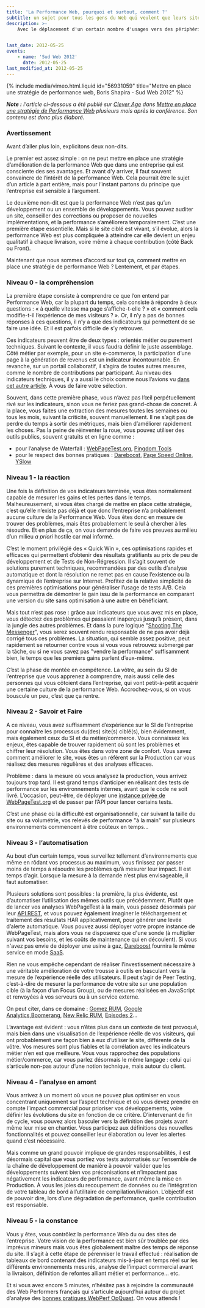 ```yaml
---
title: 'La Performance Web, pourquoi et surtout, comment ?'
subtitle: un sujet pour tous les gens du Web qui veulent que leurs sites aillent plus vite
description: >-
    Avec le déplacement d'un certain nombre d'usages vers des périphérique nomades (téléphones, montres, appareils connectés), la fluidité d'utilisation devient une problématique critique. La performance Web est une des composantes de cette fluidité. Nous verrons ensemble comment l'optimiser. Ceci étant, suivant l’organisation et la culture de votre entreprise, conserver ce gain dans le temps peut être délicat et tenir davantage de la conduite du changement que de l’identification et l'implémentation d'optimisations.


last_date: 2012-05-25
events:
    - name: 'Sud Web 2012'
      date: 2012-05-25
last_modified_at: 2012-05-25
---
```


{% include media/vimeo.html.liquid id="56931059" title="Mettre en place une strat&eacute;gie de performance web, Boris Shapira - Sud Web 2012" %}

<em class="emphasis">**Note&nbsp;:** l'article ci-dessous a été publié sur [Clever Age](https://www.clever-age.com/fr/) dans [Mettre en place une stratégie de Performance Web](https://blog.clever-age.com/fr/2012/11/16/comment-mettre-en-place-une-strategie-de-performance-web/) plusieurs mois après la conférence. Son contenu est donc plus élaboré.</em>

### Avertissement

Avant d’aller plus loin, explicitons deux non-dits.

Le premier est assez simple : on ne peut mettre en place une stratégie d’amélioration de la performance Web que dans une entreprise qui est consciente des ses avantages. Et avant d’y arriver, il faut souvent convaincre de l’intérêt de la performance Web. Cela pourrait être le sujet d’un article à part entière, mais pour l’instant partons du principe que l’entreprise est sensible à l’argument.

Le deuxième non-dit est que la performance Web n’est pas qu’un développement ou un ensemble de développements. Vous pouvez auditer un site, conseiller des corrections ou proposer de nouvelles implémentations, et la performance s’améliorera temporairement. C’est une première étape essentielle. Mais si le site ciblé est vivant, s’il évolue, alors la performance Web est plus compliquée à atteindre car elle devient un enjeu qualitatif à chaque livraison, voire même à chaque contribution (côté Back ou Front).

Maintenant que nous sommes d’accord sur tout ça, comment mettre en place une stratégie de performance Web ? Lentement, et par étapes.

### Niveau 0 - la compréhension

La première étape consiste à comprendre ce que l’on entend par Performance Web, car la plupart du temps, cela consiste à répondre à deux questions : « à quelle vitesse ma page s’affiche-t-elle ? » et « comment cela modifie-t-il l’expérience de mes visiteurs ? ». Or, il n’y a pas de bonnes réponses à ces questions, il n’y a que des indicateurs qui permettent de se faire une idée. Et il est parfois difficile de s’y retrouver.

Ces indicateurs peuvent être de deux types : orientés métier ou purement techniques. Suivant le contexte, il vous faudra définir le juste assemblage. Côté métier par exemple, pour un site e-commerce, la participation d’une page à la génération de revenus est un indicateur incontournable. En revanche, sur un portail collaboratif, il s’agira de toutes autres mesures, comme le nombre de contributions par participant. Au niveau des indicateurs techniques, il y a aussi le choix comme nous l’avions vu [dans cet autre article](https://blog.clever-age.com/fr/2012/07/31/webperf-a-quelle-vitesse-ma-page-se-charge-t-elle/). À vous de faire votre sélection.

Souvent, dans cette première phase, vous n’avez pas l’œil perpétuellement rivé sur les indicateurs, sinon vous ne feriez pas grand-chose de concret. À la place, vous faites une extraction des mesures toutes les semaines ou tous les mois, suivant la criticité, souvent manuellement. Il ne s’agit pas de perdre du temps à sortir des métriques, mais bien d’améliorer rapidement les choses. Pas la peine de réinventer la roue, vous pouvez utiliser des outils publics, souvent gratuits et en ligne comme :

-   pour l’analyse de Waterfall : [WebPageTest.org](https://www.webpagetest.org/), [Pingdom Tools](https://tools.pingdom.com/fpt/)
-   pour le respect des bonnes pratiques : [Dareboost](https://www.dareboost.com/ 'Analyse de site Web, Test de Performance et Audit qualité - DareBoost'), [Page Speed Online](https://developers.google.com/speed/pagespeed/insights/), [YSlow](https://developer.yahoo.com/yslow/)

### Niveau 1 - la réaction

Une fois la définition de vos indicateurs terminée, vous êtes normalement capable de mesurer les gains et les pertes dans le temps. Malheureusement, si vous êtes chargé de mettre en place cette stratégie, c’est qu’elle n’existe pas déjà et que donc l’entreprise n’a probablement aucune culture de la Performance Web. Vous êtes donc en mesure de trouver des problèmes, mais êtes probablement le seul à chercher à les résoudre. Et en plus de ça, on vous demande de faire vos preuves au milieu d’un milieu _a priori_ hostile car mal informé.

C’est le moment privilégié des « Quick Win », ces optimisations rapides et efficaces qui permettent d’obtenir des résultats gratifiants au prix de peu de développement et de Tests de Non-Régression. Il s’agit souvent de solutions purement techniques, recommandées par des outils d’analyse automatique et dont la résolution ne remet pas en cause l’existence ou la dynamique de l’entreprise sur Internet. Profitez de la relative simplicité de ces premières optimisations pour généraliser l’usage de tests A/B. Cela vous permettra de démontrer le gain issu de la performance en comparant une version du site sans optimisation à une autre en bénéficiant.

Mais tout n’est pas rose : grâce aux indicateurs que vous avez mis en place, vous détectez des problèmes qui passaient inaperçus jusqu’à présent, dans la jungle des autres problèmes. Et dans la pure logique "[Shooting The Messenger](https://en.wikipedia.org/wiki/Shooting_the_messenger)", vous serez souvent rendu responsable de ne pas avoir déjà corrigé tous ces problèmes. La situation, qui semble assez positive, peut rapidement se retourner contre vous si vous vous retrouvez submergé par la tâche, ou si ne vous savez pas "vendre la performance" suffisamment bien, le temps que les premiers gains parlent d’eux-même.

C’est la phase de montée en compétence. La vôtre, au sein du SI de l’entreprise que vous apprenez à comprendre, mais aussi celle des personnes qui vous côtoient dans l’entreprise, qui vont petit-à-petit acquérir une certaine culture de la performance Web. Accrochez-vous, si on vous bouscule un peu, c’est que ça rentre.

### Niveau 2 - Savoir et Faire

A ce niveau, vous avez suffisamment d’expérience sur le SI de l’entreprise pour connaitre les processus du(des) site(s) ciblé(s), bien évidemment, mais également ceux du SI et du métier/commerce. Vous connaissez les enjeux, êtes capable de trouver rapidement où sont les problèmes et chiffrer leur résolution. Vous êtes dans votre zone de confort. Vous savez comment améliorer le site, vous êtes un référent sur la Production car vous réalisez des mesures régulières et des analyses efficaces.

Problème : dans la mesure où vous analysez la production, vous arrivez toujours trop tard. Il est grand temps d’anticiper en réalisant des tests de performance sur les environnements internes, avant que le code ne soit livré. L’occasion, peut-être, de déployer une [instance privée de WebPageTest.org](https://sites.google.com/a/webpagetest.org/docs/private-instances) et de passer par l’API pour lancer certains tests.

C’est une phase où la difficulté est organisationnelle, car suivant la taille du site ou sa volumétrie, vos relevés de performance "à la main" sur plusieurs environnements commencent à être coûteux en temps…

### Niveau 3 - l’automatisation

Au bout d’un certain temps, vous surveillez tellement d’environnements que même en rôdant vos processus au maximum, vous finissez par passer moins de temps à résoudre les problèmes qu’à mesurer leur impact. Il est temps d’agir. Lorsque la mesure à la demande n’est plus envisageable, il faut automatiser.

Plusieurs solutions sont possibles : la première, la plus évidente, est d’automatiser l’utilisation des mêmes outils que précédemment. Plutôt que de lancer vos analyses WebPageTest à la main, vous passez désormais par leur [API REST](https://sites.google.com/a/webpagetest.org/docs/advanced-features/webpagetest-restful-apis), et vous pouvez également imaginer le téléchargement et traitement des résultats HAR applicativement, pour générer une levée d’alerte automatique. Vous pouvez aussi déployer votre propre instance de WebPageTest, mais alors vous ne disposerez que d'une sonde (à multiplier suivant vos besoins, et les coûts de maintenance qui en découlent). Si vous n'avez pas envie de déployer une usine à gaz, [Dareboost](https://www.dareboost.com/ 'Analyse de site Web, Test de Performance et Audit qualité - DareBoost') fournira le même service en mode <abbr title="Software as a Service" lang="en">SaaS</abbr>.

Rien ne vous empêche cependant de réaliser l’investissement nécessaire à une véritable amélioration de votre trousse à outils en basculant vers la mesure de l’expérience réelle des utilisateurs. Il peut s’agir de Peer Testing, c’est-à-dire de mesurer la performance de votre site sur une population cible (à la façon d’un Focus Group), ou de mesures réalisées en JavaScript et renvoyées à vos serveurs ou à un service externe.

On peut citer, dans ce domaine : [Gomez RUM](https://www.compuware.com/en_us/application-performance-management/products/user-experience-management/real-user-monitoring-enterprise.html), [Google Analytics](https://analytics.google.com/analytics/web/),[Boomerang](https://www.lognormal.com/boomerang/doc/), [New Relic RUM](https://newrelic.com/browser-monitoring), [Episodes 2](https://stevesouders.com/episodes2/)…

L’avantage est évident : vous n’êtes plus dans un contexte de test provoqué, mais bien dans une visualisation de l’expérience réelle de vos visiteurs, qui ont probablement une façon bien à eux d’utiliser le site, différente de la vôtre. Vos mesures sont plus fiables et la corrélation avec les indicateurs métier n’en est que meilleure. Vous vous rapprochez des populations métier/commerce, car vous parlez désormais le même langage : celui qui s’articule non-pas autour d’une notion technique, mais autour du client.

### Niveau 4 - l’analyse en amont

Vous arrivez à un moment où vous ne pouvez plus optimiser en vous concentrant uniquement sur l’aspect technique et où vous devez prendre en compte l’impact commercial pour prioriser vos développements, voire définir les évolutions du site en fonction de ce critère. D’intervenant de fin de cycle, vous pouvez alors basculer vers la définition des projets avant même leur mise en chantier. Vous participez aux définitions des nouvelles fonctionnalités et pouvez conseiller leur élaboration ou lever les alertes quand c’est nécessaire.

Mais comme un grand pouvoir implique de grandes responsabilités, il est désormais capital que vous portiez vos tests automatisés sur l’ensemble de la chaîne de développement de manière à pouvoir valider que les développements suivent bien vos préconisations et n’impactent pas négativement les indicateurs de performance, avant même la mise en Production. À vous les joies du recoupement de données ou de l’intégration de votre tableau de bord à l’utilitaire de compilation/livraison. L’objectif est de pouvoir dire, lors d’une dégradation de performance, quelle contribution est responsable.

### Niveau 5 - la constance

Vous y êtes, vous contrôlez la performance Web du ou des sites de l’entreprise. Votre vision de la performance est bien sûr troublée par des imprévus mineurs mais vous êtes globalement maître des temps de réponse du site. Il s’agit à cette étape de pérenniser le travail effectué : réalisation de tableaux de bord contenant des indicateurs mis-à-jour en temps réel sur les différents environnements mesurés, analyse de l’impact commercial avant la livraison, définition de refontes alliant métier et performance… etc.

Et si vous avez encore 5 minutes, n’hésitez pas à rejoindre la communauté des Web Performers français qui s’articule aujourd’hui autour du projet d’analyse des [bonnes pratiques WebPerf OpQuast](https://checklists.opquast.com/webperf/workshops/status/discussion). On vous attends !
